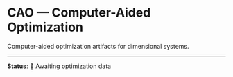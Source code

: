 # CAO — Computer-Aided Optimization

Computer-aided optimization artifacts for dimensional systems.

---

**Status**: 🚧 Awaiting optimization data
